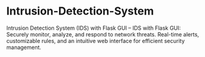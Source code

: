 # Intrusion-Detection-System
Intrusion Detection System (IDS) with Flask GUI – IDS with Flask GUI: Securely monitor, analyze, and respond to network threats. Real-time alerts, customizable rules, and an intuitive web interface for efficient security management.
